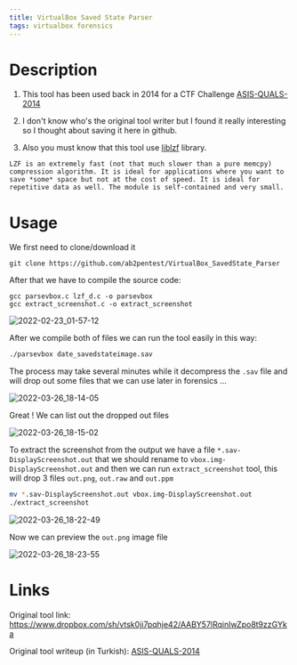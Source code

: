 ```yaml
---
title: VirtualBox Saved State Parser
tags: virtualbox forensics
---
```


# Description

1) This tool has been used back in 2014 for a CTF Challenge [ASIS-QUALS-2014](http://blog.rentjong.net/2014/05/asis-quals-2014-forensic-300.html)

2) I don't know who's the original tool writer but I found it really interesting so I thought about saving it here in github.

3) Also you must know that this tool use [liblzf](http://cvs.schmorp.de/liblzf/README) library.

```
LZF is an extremely fast (not that much slower than a pure memcpy)
compression algorithm. It is ideal for applications where you want to
save *some* space but not at the cost of speed. It is ideal for
repetitive data as well. The module is self-contained and very small.
```

# Usage

We first need to clone/download it

```
git clone https://github.com/ab2pentest/VirtualBox_SavedState_Parser
```

After that we have to compile the source code:

```
gcc parsevbox.c lzf_d.c -o parsevbox
gcc extract_screenshot.c -o extract_screenshot
```

![2022-02-23_01-57-12](https://user-images.githubusercontent.com/84577967/160249355-6a41c043-2ad6-47e8-80d4-9a72fc799ca6.png)

After we compile both of files we can run the tool easily in this way:

```bash
./parsevbox date_savedstateimage.sav
```

The process may take several minutes while it decompress the `.sav` file and will drop out some files that we can use later in forensics ...

![2022-03-26_18-14-05](https://user-images.githubusercontent.com/84577967/160250250-768abb89-af80-4540-a1f7-707a174a627f.png)

Great ! We can list out the dropped out files

![2022-03-26_18-15-02](https://user-images.githubusercontent.com/84577967/160250289-6ba2e355-ce88-464d-8a25-f333e86fded9.png)

To extract the screenshot from the output we have a file `*.sav-DisplayScreenshot.out` that we should rename to `vbox.img-DisplayScreenshot.out`
and then we can run `extract_screenshot` tool, this will drop 3 files `out.png`, `out.raw` and `out.ppm`

```bash
mv *.sav-DisplayScreenshot.out vbox.img-DisplayScreenshot.out
./extract_screenshot
```

![2022-03-26_18-22-49](https://user-images.githubusercontent.com/84577967/160250508-2995723e-c1da-4696-8537-0371ed5166f8.png)

Now we can preview the `out.png` image file

![2022-03-26_18-23-55](https://user-images.githubusercontent.com/84577967/160250602-aa618e08-c257-47c2-b076-167dd5e3204b.png)

# Links

Original tool link: https://www.dropbox.com/sh/vtsk0ji7pqhje42/AABY57lRqinlwZpo8t9zzGYka

Original tool writeup (in Turkish): [ASIS-QUALS-2014](http://blog.rentjong.net/2014/05/asis-quals-2014-forensic-300.html)
